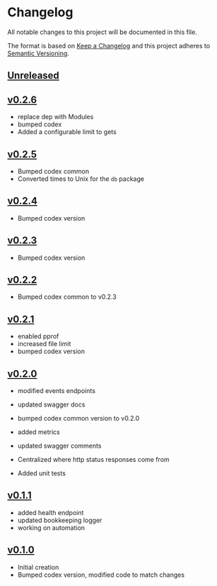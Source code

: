 # Changelog
All notable changes to this project will be documented in this file.

The format is based on [Keep a Changelog](http://keepachangelog.com/en/1.0.0/)
and this project adheres to [Semantic Versioning](http://semver.org/spec/v2.0.0.html).

## [Unreleased]

## [v0.2.6]
- replace dep with Modules
- bumped codex
- Added a configurable limit to gets



## [v0.2.5]
 - Bumped codex common
 - Converted times to Unix for the `db` package



## [v0.2.4]
 - Bumped codex version



## [v0.2.3]
 - Bumped codex version



## [v0.2.2]
 - Bumped codex common to v0.2.3



## [v0.2.1]
- enabled pprof
- increased file limit
- bumped codex version


## [v0.2.0]
- modified events endpoints
- updated swagger docs
- bumped codex common version to v0.2.0
- added metrics


- updated swagger comments
- Centralized where http status responses come from
- Added unit tests

## [v0.1.1]
- added health endpoint
- updated bookkeeping logger
- working on automation

## [v0.1.0]
- Initial creation
- Bumped codex version, modified code to match changes

[Unreleased]: https://github.com/Comcast/codex-gungnir/compare/v0.2.6...HEAD
[v0.2.6]: https://github.com/Comcast/codex-gungnir/compare/v0.2.5...v0.2.6
[v0.2.5]: https://github.com/Comcast/codex-gungnir/compare/v0.2.4...v0.2.5
[v0.2.4]: https://github.com/Comcast/codex-gungnir/compare/v0.2.3...v0.2.4
[v0.2.3]: https://github.com/Comcast/codex-gungnir/compare/v0.2.2...v0.2.3
[v0.2.2]: https://github.com/Comcast/codex-gungnir/compare/v0.2.1...v0.2.2
[v0.2.1]: https://github.com/Comcast/codex-gungnir/compare/v0.2.0...v0.2.1
[v0.2.0]: https://github.com/Comcast/codex-gungnir/compare/v0.1.1...v0.2.0
[v0.1.1]: https://github.com/Comcast/codex-gungnir/compare/v0.1.0...v0.1.1
[v0.1.0]: https://github.com/Comcast/codex-gungnir/compare/0.0.0...v0.1.0
